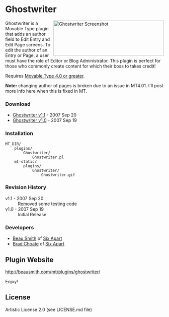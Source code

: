# Ghostwriter

<img src="http://github.com/beausmith/mt-plugin-ghostwriter/raw/02cac265f3aef9c5c40d84e4872bbe825b1f7955/screenshot.png" alt="Ghostwriter Screenshot" width="351" height="112" style="float: right" />

Ghostwriter is a Movable Type plugin that adds an author field to Edit Entry and Edit Page screens.
To edit the author of an Entry or Page, a user must have the role of Editor or Blog Administrator.
This plugin is perfect for those who commonly create content for which their boss to takes credit!

Requires [Movable Type 4.0 or greater](http://www.movabletype.com).

**Note:** changing author of pages is broken due to an issue in MT4.01. I'll post more info here when this is fixed in MT.

### Download
* [Ghostwriter v1.1](Ghostwriter_v1.1.zip) - 2007 Sep 20
* [Ghostwriter v1.0](Ghostwriter_v1.0.zip) - 2007 Sep 19

### Installation

    MT_DIR/
        plugins/
            Ghostwriter/
                Ghostwriter.pl
        mt-static/
            plugins/
                Ghostwriter/
                    Ghostwriter.gif

### Revision History

<dl>
    <dt>v1.1 - 2007 Sep 20</dt>
    <dd>Removed some testing code</dd>
    <dt>v1.0 - 2007 Sep 19</dt>
    <dd>Initial Release</dd>
</dl>

### Developers

* [Beau Smith](http://beausmith.com) of [Six Apart](http://www.sixapart.com)
* [Brad Choate](http://bradchoate.com) of [Six Apart](http://www.sixapart.com)


## Plugin Website

<http://beausmith.com/mt/plugins/ghostwriter/>

Enjoy!

## License

Artistic License 2.0 (see LICENSE.md file)

